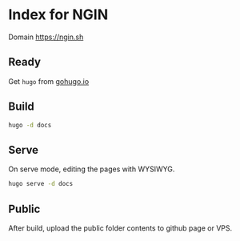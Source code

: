 # Index for NGIN

Domain https://ngin.sh

## Ready

Get `hugo` from [gohugo.io](https://gohugo.io/)

## Build

```bash
hugo -d docs
```

## Serve

On serve mode, editing the pages with WYSIWYG.

```bash
hugo serve -d docs
```

## Public

After build, upload the public folder contents to github page or VPS.
